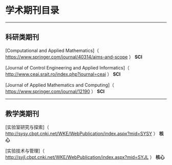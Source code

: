 

# 学术期刊目录

---

## 科研类期刊  

[Computational and Applied Mathematics]（ https://www.springer.com/journal/40314/aims-and-scope ）  **SCI**

[Journal of Control Engineering and Applied Informatics]（ http://www.ceai.srait.ro/index.php?journal=ceai ）  **SCI**

[Journal of Applied Mathematics and Computing]（ https://www.springer.com/journal/12190 ）  **SCI**

---

## 教学类期刊

[实验室研究与探索]（ http://sysy.cbpt.cnki.net/WKE/WebPublication/index.aspx?mid=SYSY ）  **核心**

[实验技术与管理]（ http://syjl.cbpt.cnki.net/WKE/WebPublication/index.aspx?mid=SYJL ）  **核心**




